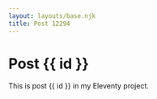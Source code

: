```yaml
---
layout: layouts/base.njk
title: Post 12294
---
```


# Post {{ id }}

This is post {{ id }} in my Eleventy project.
